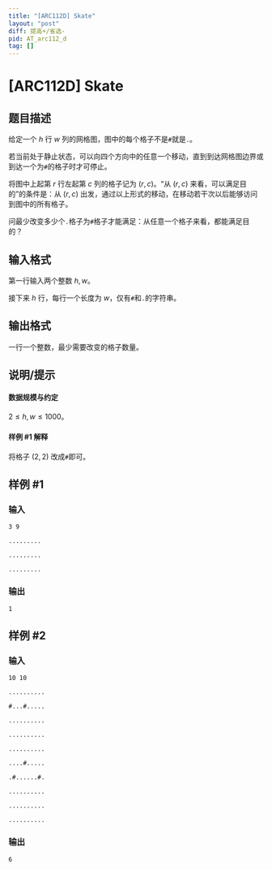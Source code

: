 ```yaml
---
title: "[ARC112D] Skate"
layout: "post"
diff: 提高+/省选-
pid: AT_arc112_d
tag: []
---
```


# [ARC112D] Skate

## 题目描述

给定一个 $h$ 行 $w$ 列的网格图，图中的每个格子不是`#`就是`.`。

若当前处于静止状态，可以向四个方向中的任意一个移动，直到到达网格图边界或到达一个为`#`的格子时才可停止。

将图中上起第 $r$ 行左起第 $c$ 列的格子记为 $(r,c)$。“从 $(r,c)$ 来看，可以满足目的”的条件是：从 $(r,c)$ 出发，通过以上形式的移动，在移动若干次以后能够访问到图中的所有格子。

问最少改变多少个`.`格子为`#`格子才能满足：从任意一个格子来看，都能满足目的？

## 输入格式

第一行输入两个整数 $h,w$。

接下来 $h$ 行，每行一个长度为 $w$，仅有`#`和`.`的字符串。

## 输出格式

一行一个整数，最少需要改变的格子数量。

## 说明/提示

#### 数据规模与约定

$2\le h,w\le 1000$。

#### 样例 #1 解释

将格子 $(2,2)$ 改成`#`即可。

## 样例 #1

### 输入

```
3 9
.........
.........
.........
```

### 输出

```
1
```

## 样例 #2

### 输入

```
10 10
..........
#...#.....
..........
..........
..........
....#.....
.#......#.
..........
..........
..........
```

### 输出

```
6
```

